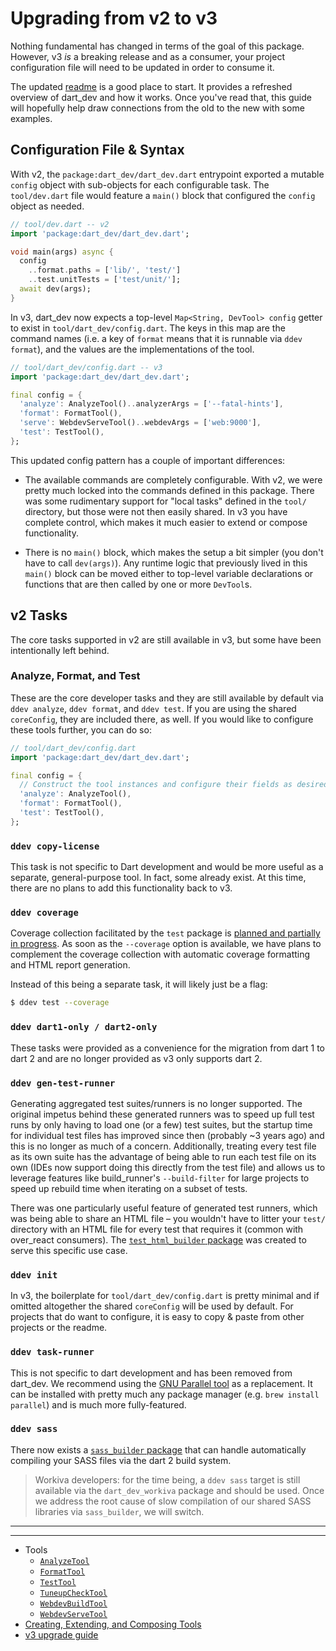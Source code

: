 # Upgrading from v2 to v3

Nothing fundamental has changed in terms of the goal of this package. However,
v3 _is_ a breaking release and as a consumer, your project configuration file
will need to be updated in order to consume it.

The updated [readme] is a good place to start. It provides a refreshed overview
of dart_dev and how it works. Once you've read that, this guide will hopefully
help draw connections from the old to the new with some examples.

## Configuration File & Syntax

With v2, the `package:dart_dev/dart_dev.dart` entrypoint exported a mutable
`config` object with sub-objects for each configurable task. The `tool/dev.dart`
file would feature a `main()` block that configured the `config` object as
needed.

```dart test=false
// tool/dev.dart -- v2
import 'package:dart_dev/dart_dev.dart';

void main(args) async {
  config
    ..format.paths = ['lib/', 'test/']
    ..test.unitTests = ['test/unit/'];
  await dev(args);
}
```

In v3, dart_dev now expects a top-level `Map<String, DevTool> config` getter to
exist in `tool/dart_dev/config.dart`. The keys in this map are the command names
(i.e. a key of `format` means that it is runnable via `ddev format`), and the
values are the implementations of the tool.

```dart
// tool/dart_dev/config.dart -- v3
import 'package:dart_dev/dart_dev.dart';

final config = {
  'analyze': AnalyzeTool()..analyzerArgs = ['--fatal-hints'],
  'format': FormatTool(),
  'serve': WebdevServeTool()..webdevArgs = ['web:9000'],
  'test': TestTool(),
};
```

This updated config pattern has a couple of important differences:

- The available commands are completely configurable. With v2, we were pretty
  much locked into the commands defined in this package. There was some
  rudimentary support for "local tasks" defined in the `tool/` directory, but
  those were not then easily shared. In v3 you have complete control, which
  makes it much easier to extend or compose functionality.

- There is no `main()` block, which makes the setup a bit simpler (you don't
  have to call `dev(args)`). Any runtime logic that previously lived in this
  `main()` block can be moved either to top-level variable declarations or
  functions that are then called by one or more `DevTool`s.

## v2 Tasks

The core tasks supported in v2 are still available in v3, but some have been
intentionally left behind.

### Analyze, Format, and Test

These are the core developer tasks and they are still available by default via
`ddev analyze`, `ddev format`, and `ddev test`. If you are using the shared
`coreConfig`, they are included there, as well. If you would like to configure
these tools further, you can do so:

```dart
// tool/dart_dev/config.dart
import 'package:dart_dev/dart_dev.dart';

final config = {
  // Construct the tool instances and configure their fields as desired.
  'analyze': AnalyzeTool(),
  'format': FormatTool(),
  'test': TestTool(),
};
```

### `ddev copy-license`

This task is not specific to Dart development and would be more useful as a
separate, general-purpose tool. In fact, some already exist. At this time, there
are no plans to add this functionality back to v3.

### `ddev coverage`

Coverage collection facilitated by the `test` package is [planned and partially
in progress][coverage]. As soon as the `--coverage` option is available, we have
plans to complement the coverage collection with automatic coverage formatting
and HTML report generation.

Instead of this being a separate task, it will likely just be a flag:

```bash
$ ddev test --coverage
```

### `ddev dart1-only / dart2-only`

These tasks were provided as a convenience for the migration from dart 1 to dart
2 and are no longer provided as v3 only supports dart 2.

### `ddev gen-test-runner`

Generating aggregated test suites/runners is no longer supported. The original
impetus behind these generated runners was to speed up full test runs by only
having to load one (or a few) test suites, but the startup time for individual
test files has improved since then (probably ~3 years ago) and this is no longer
as much of a concern. Additionally, treating every test file as its own suite
has the advantage of being able to run each test file on its own (IDEs now
support doing this directly from the test file) and allows us to leverage
features like build_runner's `--build-filter` for large projects to speed up
rebuild time when iterating on a subset of tests.

There was one particularly useful feature of generated test runners, which was
being able to share an HTML file – you wouldn't have to litter your `test/`
directory with an HTML file for every test that requires it (common with
over_react consumers). The [`test_html_builder` package][test-html-builder] was
created to serve this specific use case.

### `ddev init`

In v3, the boilerplate for `tool/dart_dev/config.dart` is pretty minimal and if
omitted altogether the shared `coreConfig` will be used by default. For projects
that do want to configure, it is easy to copy & paste from other projects or the
readme.

### `ddev task-runner`

This is not specific to dart development and has been removed from dart_dev. We
recommend using the [GNU Parallel tool][parallel] as a replacement. It can be
installed with pretty much any package manager (e.g. `brew install parallel`)
and is much more fully-featured.

### `ddev sass`

There now exists a [`sass_builder` package][sass-builder] that can handle automatically
compiling your SASS files via the dart 2 build system.

> Workiva developers: for the time being, a `ddev sass` target is still
> available via the `dart_dev_workiva` package and should be used. Once we
> address the root cause of slow compilation of our shared SASS libraries via
> `sass_builder`, we will switch.

[coverage]: https://github.com/dart-lang/test/issues/36
[parallel]: https://www.gnu.org/software/parallel/
[readme]: /README.md
[sass-builder]: https://pub.dev/packages/sass_builder
[test-html-builder]: https://pub.dev/packages/test_html_builder

---
---

<!-- Table of Contents -->

- Tools
  - [`AnalyzeTool`][analyze-tool]
  - [`FormatTool`][format-tool]
  - [`TestTool`][test-tool]
  - [`TuneupCheckTool`][tuneup-check-tool]
  - [`WebdevBuildTool`][webdev-build-tool]
  - [`WebdevServeTool`][webdev-serve-tool]
- [Creating, Extending, and Composing Tools][tool-composition]
- [v3 upgrade guide][v3-upgrade-guide]

<!-- Table of Contents Links -->
[analyze-tool]: /doc/tools/analyze-tool.md
[tuneup-check-tool]: /doc/tools/tuneup-check-tool.md
[dart-function-tool]: /doc/tools/dart-function-tool.md
[format-tool]: /doc/tools/format-tool.md
[process-tool]: /doc/tools/process-tool.md
[test-tool]: /doc/tools/test-tool.md
[webdev-build-tool]: /doc/tools/webdev-build-tool.md
[webdev-serve-tool]: /doc/tools/webdev-serve-tool.md
[tool-composition]: /doc/tool-composition.md
[v3-upgrade-guide]: /doc/v3-upgrade-guide.md
